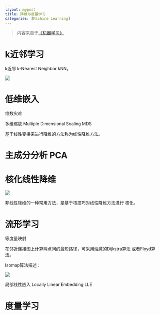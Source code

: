```yaml
---
layout: mypost
title: 降维与度量学习
categories: [Machine Learning]
---
```


> 内容来自于[《机器学习》](https://book.douban.com/subject/26708119/)

# k近邻学习

k近邻 k-Nearest Neighbor kNN。

![](16.png)

# 低维嵌入

维数灾难

多维缩放 Multiple Dimensional Scaling MDS

基于线性变换来进行降维的方法称为线性降维方法。

# 主成分分析 PCA

# 核化线性降维

![](17.png)

非线性降维的一种常用方法，是基于核技巧对线性降维方法进行 核化。

# 流形学习

等度量映射 

在邻近连接图上计算两点间的最短路径，可采用烛魔的Dijkstra算法 或者Floyd算法。

Isomap算法描述：

![](18.png)

局部线性嵌入 Locally Linear Embedding LLE

# 度量学习




















